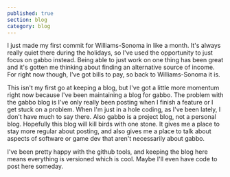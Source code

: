 ```yaml
---
published: true
section: blog
category: blog
---
```


I just made my first commit for Williams-Sonoma in like a month. It's always really quiet there during the holidays, so I've used the opportunity to just focus on gabbo instead. Being able to just work on one thing has been great and it's gotten me thinking about finding an alternative source of income. For right now though, I've got bills to pay, so back to Williams-Sonoma it is.

This isn't my first go at keeping a blog, but I've got a little more momentum right now because I've been maintaining a blog for gabbo. The problem with the gabbo blog is I've only really been posting when I finish a feature or I get stuck on a problem. When I'm just in a hole coding, as I've been lately, I don't have much to say there. Also gabbo is a project blog, not a personal blog. Hopefully this blog will kill birds with one stone. It gives me a place to stay more regular about posting, and also gives me a place to talk about aspects of software or game dev that aren't necessarily about gabbo.

I've been pretty happy with the github tools, and keeping the blog here means everything is versioned which is cool. Maybe I'll even have code to post here someday.
